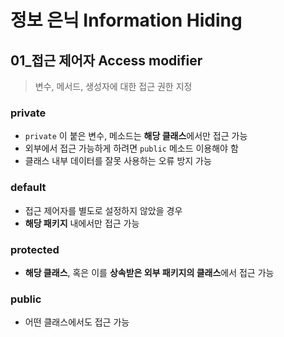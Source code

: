 
# 정보 은닉 Information Hiding

## 01_접근 제어자 Access modifier

> 변수, 메서드, 생성자에 대한 접근 권한 지정

### private

- `private` 이 붙은 변수, 메소드는 **해당 클래스**에서만 접근 가능
- 외부에서 접근 가능하게 하려면 `public` 메소드 이용해야 함
- 클래스 내부 데이터를 잘못 사용하는 오류 방지 가능

### default

- 접근 제어자를 별도로 설정하지 않았을 경우
- **해당 패키지** 내에서만 접근 가능

### protected

- **해당 클래스**, 혹은 이를 **상속받은 외부 패키지의 클래스**에서 접근 가능

### public

- 어떤 클래스에서도 접근 가능
